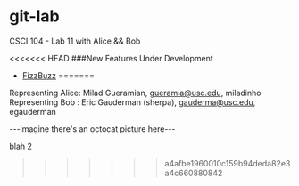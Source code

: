 git-lab
=======

CSCI 104 - Lab 11 with Alice &amp;&amp; Bob

<<<<<<< HEAD
###New Features Under Development
  + [FizzBuzz](http://www.codinghorror.com/blog/2007/02/why-cant-programmers-program.html)
=======

Representing Alice: Milad Gueramian, gueramia@usc.edu, miladinho
Representing Bob : Eric Gauderman (sherpa), gauderma@usc.edu, egauderman

---imagine there's an octocat picture here---

blah 2
>>>>>>> a4afbe1960010c159b94deda82e3a4c660880842
